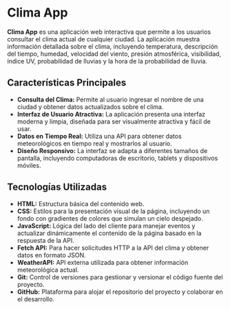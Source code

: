 # Clima App

**Clima App** es una aplicación web interactiva que permite a los usuarios consultar el clima actual de cualquier ciudad. La aplicación muestra información detallada sobre el clima, incluyendo temperatura, descripción del tiempo, humedad, velocidad del viento, presión atmosférica, visibilidad, índice UV, probabilidad de lluvias y la hora de la probabilidad de lluvia.

## Características Principales

- **Consulta del Clima:** Permite al usuario ingresar el nombre de una ciudad y obtener datos actualizados sobre el clima.
- **Interfaz de Usuario Atractiva:** La aplicación presenta una interfaz moderna y limpia, diseñada para ser visualmente atractiva y fácil de usar.
- **Datos en Tiempo Real:** Utiliza una API para obtener datos meteorológicos en tiempo real y mostrarlos al usuario.
- **Diseño Responsivo:** La interfaz se adapta a diferentes tamaños de pantalla, incluyendo computadoras de escritorio, tablets y dispositivos móviles.

## Tecnologías Utilizadas

- **HTML:** Estructura básica del contenido web.
- **CSS:** Estilos para la presentación visual de la página, incluyendo un fondo con gradientes de colores que simulan un cielo despejado.
- **JavaScript:** Lógica del lado del cliente para manejar eventos y actualizar dinámicamente el contenido de la página basado en la respuesta de la API.
- **Fetch API:** Para hacer solicitudes HTTP a la API del clima y obtener datos en formato JSON.
- **WeatherAPI:** API externa utilizada para obtener información meteorológica actual.
- **Git:** Control de versiones para gestionar y versionar el código fuente del proyecto.
- **GitHub:** Plataforma para alojar el repositorio del proyecto y colaborar en el desarrollo.
